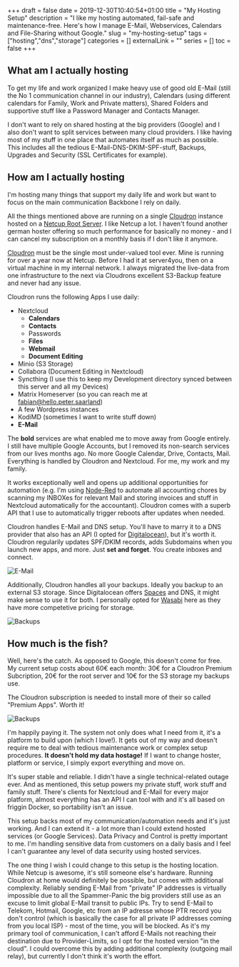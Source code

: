 +++ 
draft = false
date = 2019-12-30T10:40:54+01:00
title = "My Hosting Setup"
description = "I like my hosting automated, fail-safe and maintenance-free. Here's how I manage E-Mail, Webservices, Calendars and File-Sharing without Google."
slug = "my-hosting-setup" 
tags = ["hosting","dns","storage"]
categories = []
externalLink = ""
series = []
toc = false
+++

## What am I actually hosting
To get my life and work organized I make heavy use of good old E-Mail (still the No 1 communication channel in our industry), Calendars (using different calendars for Family, Work and Private matters), Shared Folders and supportive stuff like a Password Manager and Contacts Manager.

I don't want to rely on shared hosting at the big providers (Google) and I also don't want to split services between many cloud providers. I like having most of my stuff in one place that automates itself as much as possible. This includes all the tedious E-Mail-DNS-DKIM-SPF-stuff, Backups, Upgrades and Security (SSL Certificates for example).

## How am I actually hosting
I'm hosting many things that support my daily life and work but want to focus on the main communication Backbone I rely on daily.

All the things mentioned above are running on a single [Cloudron](https://cloudron.io/) instance hosted on a  [Netcup Root Server](https://www.netcup.de/vserver/). I like Netcup a lot. I haven't found another german hoster offering so much performance for basically no money - and I can cancel my subscription on a monthly basis if I don't like it anymore.

[Cloudron](https://cloudron.io/) must be the single most under-valued tool ever. Mine is running for over a year now at Netcup. Before I had it at server4you, then on a virtual machine in my internal network. I always migrated the live-data from one infrastructure to the next via Cloudrons excellent S3-Backup feature and never had any issue.

Cloudron runs the following Apps I use daily:
- Nextcloud
  - **Calendars**
  - **Contacts**
  - Passwords
  - **Files**
  - **Webmail**
  - **Document Editing**
- Minio (S3 Storage)
- Collabora (Document Editing in Nextcloud)
- Syncthing (I use this to keep my Development directory synced between this server and all my Devices)
- Matrix Homeserver (so you can reach me at fabian@hello.peter.saarland)
- A few Wordpress instances
- KodiMD (sometimes I want to write stuff down)
- **E-Mail**

The **bold** services are what enabled me to move away from Google entirely. I still have multiple Google Accounts, but I removed its non-search services from our lives months ago. No more Google Calendar, Drive, Contacts, Mail. Everything is handled by Cloudron and Nextcloud. For me, my work and my family.

It works exceptionally well and opens up additional opportunities for automation (e.g. I'm using [Node-Red]() to automate all accounting chores by scanning my INBOXes for relevant Mail and storing invoices and stuff in Nextcloud automatically for the accountant). Cloudron comes with a superb API that I use to automatically trigger reboots after updates when needed.

Cloudron handles E-Mail and DNS setup. You'll have to marry it to a DNS provider that also has an API (I opted for [Digitalocean](https://m.do.co/c/eed7786c83f3)), but it's worth it. Cloudron regularily updates SPF/DKIM records, adds Subdomains when you launch new apps, and more. Just **set and forget**. You create inboxes and connect.

![E-Mail](/img/cloudron-email.png)

Additionally, Cloudron handles all your backups. Ideally you backup to an external S3 storage. Since Digitalocean offers [Spaces](https://m.do.co/c/eed7786c83f3) and DNS, it might make sense to use it for both. I personally opted for [Wasabi](https://wasabi.com/) here as they have more competetive pricing for storage.

![Backups](/img/cloudron-backups.png)

## How much is the fish?
Well, here's the catch. As opposed to Google, this doesn't come for free. My current setup costs about 60€ each month: 30€ for a Cloudron Premium Subcription, 20€ for the root server and 10€ for the S3 storage my backups use.

The Cloudron subscription is needed to install more of their so called "Premium Apps". Worth it!

![Backups](/img/cloudron-apps.png)

I'm happily paying it. The system not only does what I need from it, it's a platform to build upon (which I love!). It gets out of my way and doesn't require me to deal with tedious maintenance work or complex setup procedures. **It doesn't hold my data hostage!** If I want to change hoster, platform or service, I simply export everything and move on.

It's super stable and reliable. I didn't have a single technical-related outage ever. And as mentioned, this setup powers my private stuff, work stuff and family stuff. There's clients for Nextcloud and E-Mail for every major platform, almost everything has an API I can tool with and it's all based on friggin Docker, so portability isn't an issue.

This setup backs most of my communication/automation needs and it's just working. And I can extend it - a lot more than I could extend hosted services (or Google Services). Data Privacy and Control is pretty important to me. I'm handling sensitive data from customers on a daily basis and I feel I can't guarantee any level of data security using hosted services.

The one thing I wish I could change to this setup is the hosting location. While Netcup is awesome, it's still someone else's hardware. Running Cloudron at home would definitely be possible, but comes with additional complexity. Reliably sending E-Mail from "private" IP addresses is virtually impossible due to all the Spammer-Panic the big providers still use as an excuse to limit global E-Mail transit to public IPs. Try to send E-Mail to Telekom, Hotmail, Google, etc from an IP adresse whose PTR record you don't control (which is basically the case for all private IP addresses coming from you local ISP) - most of the time, you will be blocked. As it's my primary tool of communication, I can't afford E-Mails not reaching their destination due to Provider-Limits, so I opt for the hosted version "in the cloud". I could overcome this by adding additional complexity (outgoing mail relay), but currently I don't think it's worth the effort.